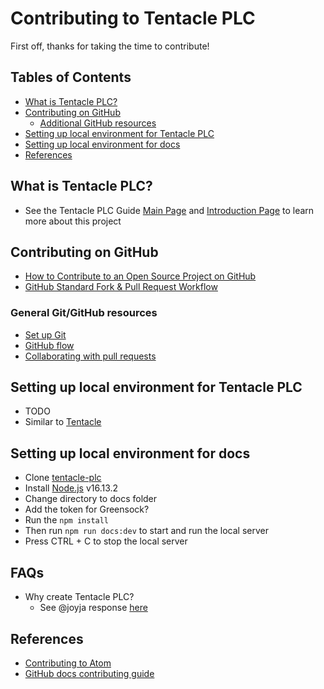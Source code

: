 # Contributing to Tentacle PLC

First off, thanks for taking the time to contribute!

## Tables of Contents

- [What is Tentacle PLC?](#what-is-tentacle-plc)
- [Contributing on GitHub](#contributing-on-github)
    - [Additional GitHub resources](#additional-github-resources)
- [Setting up local environment for Tentacle PLC](#setting-up-local-environment-for-tentacle-plc)
- [Setting up local environment for docs](#setting-up-local-environment-for-docs)
- [References](#references)

## What is Tentacle PLC?

- See the Tentacle PLC Guide [Main Page](https://www.tentacleplc.com/) and [Introduction Page](https://www.tentacleplc.com/guide/) to learn more about this project

## Contributing on GitHub

- [How to Contribute to an Open Source Project on GitHub](https://egghead.io/courses/how-to-contribute-to-an-open-source-project-on-github)
- [GitHub Standard Fork & Pull Request Workflow](https://gist.github.com/Chaser324/ce0505fbed06b947d962)

### General Git/GitHub resources

- [Set up Git](https://docs.github.com/en/get-started/quickstart/set-up-git)
- [GitHub flow](https://docs.github.com/en/get-started/quickstart/github-flow)
- [Collaborating with pull requests](https://docs.github.com/en/github/collaborating-with-pull-requests)

## Setting up local environment for Tentacle PLC

- TODO
- Similar to [Tentacle](https://github.com/joyja/tentacle#starting-tentacle-on-boot)

## Setting up local environment for docs

- Clone [tentacle-plc](https://github.com/joyja/tentacle-plc)
- Install [Node.js](https://nodejs.dev/download/package-manager/) v16.13.2
- Change directory to docs folder
- Add the token for Greensock?
- Run the `npm install`
- Then run `npm run docs:dev` to start and run the local server
- Press CTRL + C to stop the local server

## FAQs

- Why create Tentacle PLC?
    - See @joyja response [here](https://github.com/joyja/tentacle-plc/issues/1#issuecomment-1073314779)

## References

- [Contributing to Atom](https://github.com/atom/atom/blob/master/CONTRIBUTING.md#contributing-to-atom)
- [GitHub docs contributing guide](https://github.com/github/docs/blob/main/CONTRIBUTING.md)